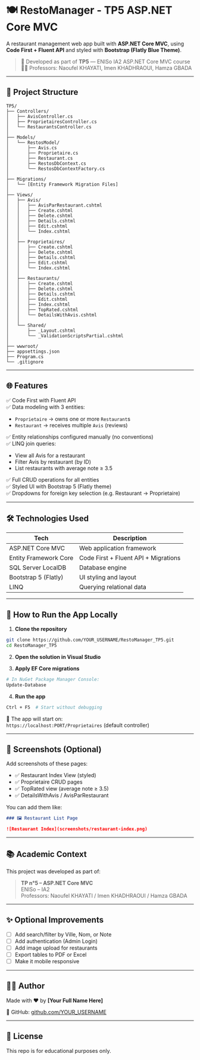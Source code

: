 
# 🍽️ RestoManager - TP5 ASP.NET Core MVC

A restaurant management web app built with **ASP.NET Core MVC**, using **Code First + Fluent API** and styled with **Bootstrap (Flatly Blue Theme)**.

> 🧪 Developed as part of **TP5** — ENISo IA2 ASP.NET Core MVC course  
> 👨‍🏫 Professors: Naoufel KHAYATI, Imen KHADHRAOUI, Hamza GBADA

---

## 📁 Project Structure

```
TP5/
├── Controllers/
│   ├── AvisController.cs
│   ├── ProprietairesController.cs
│   └── RestaurantsController.cs
│
├── Models/
│   └── RestosModel/
│       ├── Avis.cs
│       ├── Proprietaire.cs
│       ├── Restaurant.cs
│       ├── RestosDbContext.cs
│       └── RestosDbContextFactory.cs
│
├── Migrations/
│   └── [Entity Framework Migration Files]
│
├── Views/
│   ├── Avis/
│   │   ├── AvisParRestaurant.cshtml
│   │   ├── Create.cshtml
│   │   ├── Delete.cshtml
│   │   ├── Details.cshtml
│   │   ├── Edit.cshtml
│   │   └── Index.cshtml
│   │
│   ├── Proprietaires/
│   │   ├── Create.cshtml
│   │   ├── Delete.cshtml
│   │   ├── Details.cshtml
│   │   ├── Edit.cshtml
│   │   └── Index.cshtml
│   │
│   ├── Restaurants/
│   │   ├── Create.cshtml
│   │   ├── Delete.cshtml
│   │   ├── Details.cshtml
│   │   ├── Edit.cshtml
│   │   ├── Index.cshtml
│   │   ├── TopRated.cshtml
│   │   └── DetailsWithAvis.cshtml
│   │
│   └── Shared/
│       ├── _Layout.cshtml
│       └── _ValidationScriptsPartial.cshtml
│
├── wwwroot/
├── appsettings.json
├── Program.cs
└── .gitignore
```

---

## 🌐 Features

✅ Code First with Fluent API  
✅ Data modeling with 3 entities:
- `Proprietaire` → owns one or more `Restaurant`s  
- `Restaurant` → receives multiple `Avis` (reviews)

✅ Entity relationships configured manually (no conventions)  
✅ LINQ join queries:
- View all Avis for a restaurant
- Filter Avis by restaurant (by ID)
- List restaurants with average note ≥ 3.5

✅ Full CRUD operations for all entities  
✅ Styled UI with Bootstrap 5 (Flatly theme)  
✅ Dropdowns for foreign key selection (e.g. Restaurant → Proprietaire)

---

## 🛠️ Technologies Used

| Tech                  | Description                           |
|-----------------------|---------------------------------------|
| ASP.NET Core MVC      | Web application framework             |
| Entity Framework Core | Code First + Fluent API + Migrations |
| SQL Server LocalDB    | Database engine                       |
| Bootstrap 5 (Flatly)  | UI styling and layout                 |
| LINQ                  | Querying relational data              |

---

## 🚀 How to Run the App Locally

1. **Clone the repository**

```bash
git clone https://github.com/YOUR_USERNAME/RestoManager_TP5.git
cd RestoManager_TP5
```

2. **Open the solution in Visual Studio**

3. **Apply EF Core migrations**

```bash
# In NuGet Package Manager Console:
Update-Database
```

4. **Run the app**

```bash
Ctrl + F5  # Start without debugging
```

📌 The app will start on:  
`https://localhost:PORT/Proprietaires` (default controller)

---

## 📸 Screenshots (Optional)

Add screenshots of these pages:

- ✅ Restaurant Index View (styled)
- ✅ Proprietaire CRUD pages
- ✅ TopRated view (average note ≥ 3.5)
- ✅ DetailsWithAvis / AvisParRestaurant

You can add them like:

```markdown
### 🖼️ Restaurant List Page

![Restaurant Index](screenshots/restaurant-index.png)
```

---

## 📚 Academic Context

This project was developed as part of:

> **TP n°5 – ASP.NET Core MVC**  
> ENISo – IA2  
> Professors: Naoufel KHAYATI / Imen KHADHRAOUI / Hamza GBADA

---

## ✨ Optional Improvements

- [ ] Add search/filter by Ville, Nom, or Note  
- [ ] Add authentication (Admin Login)  
- [ ] Add image upload for restaurants  
- [ ] Export tables to PDF or Excel  
- [ ] Make it mobile responsive

---

## 👨‍💻 Author

Made with ❤️ by **[Your Full Name Here]**

🔗 GitHub: [github.com/YOUR_USERNAME](https://github.com/YOUR_USERNAME)

---

## 📄 License

This repo is for educational purposes only.
```

